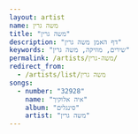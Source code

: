 ```yaml
---
layout: artist
name: משה גרין
title: "משה גרין"
description: "דף האמן משה גרין"
keywords: "שירים, מוזיקה, משה גרין"
permalink: /artists/משה-גרין/
redirect_from:
  - /artists/list/משה גרין
songs:
  - number: "32928"
    name: "איה אלוקיך"
    album: "סינגלים"
    artist: "משה גרין"
---
```

